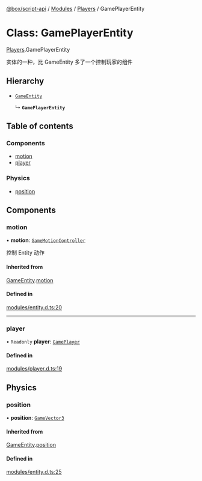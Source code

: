 [@box/script-api](../README.md) / [Modules](../modules.md) / [Players](../modules/Players.md) / GamePlayerEntity

# Class: GamePlayerEntity

[Players](../modules/Players.md).GamePlayerEntity

实体的一种，比 GameEntity 多了一个控制玩家的组件

## Hierarchy

- [`GameEntity`](-2.GameEntity.md)

  ↳ **`GamePlayerEntity`**

## Table of contents

### Components

- [motion](Players.GamePlayerEntity.md#motion)
- [player](Players.GamePlayerEntity.md#player)

### Physics

- [position](Players.GamePlayerEntity.md#position)

## Components

### motion

• **motion**: [`GameMotionController`](-1.GameMotionController.md)

控制 Entity 动作

#### Inherited from

[GameEntity](-2.GameEntity.md).[motion](-2.GameEntity.md#motion)

#### Defined in

[modules/entity.d.ts:20](https://github.com/box-engine/script-api/blob/861e99e/server/modules/entity.d.ts#L20)

___

### player

• `Readonly` **player**: [`GamePlayer`](Players.GamePlayer.md)

#### Defined in

[modules/player.d.ts:19](https://github.com/box-engine/script-api/blob/861e99e/server/modules/player.d.ts#L19)

## Physics

### position

• **position**: [`GameVector3`](Math.GameVector3.md)

#### Inherited from

[GameEntity](-2.GameEntity.md).[position](-2.GameEntity.md#position)

#### Defined in

[modules/entity.d.ts:25](https://github.com/box-engine/script-api/blob/861e99e/server/modules/entity.d.ts#L25)
